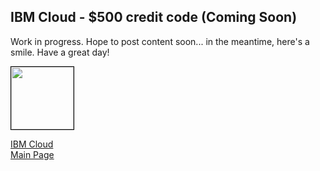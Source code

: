 ## IBM Cloud - $500 credit code (Coming Soon)

<!-- 
Updated: 2021-09-29
--> 

Work in progress.  Hope to post content soon... in the meantime, here's a smile.  Have a great day!

<img src="../../mlwiles.png" width="100" style="border: 1px solid black">

<!-- 
https://www.ibm.com/cloud/blog/announcements/ibm-cloud-for-vmware-special-promotion
-->

[IBM Cloud](https://ibm-vmwaresolutions.github.io/ibmcloud/)<br/>
[Main Page](https://ibm-vmwaresolutions.github.io)